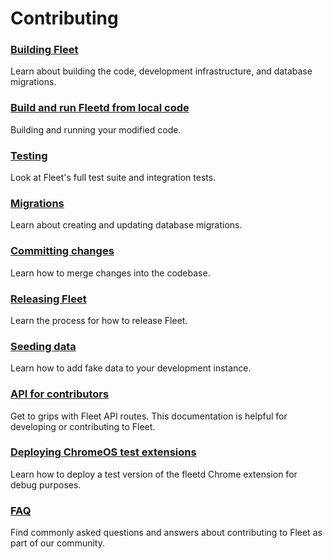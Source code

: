 # Contributing

### [Building Fleet](building-fleet.md)

Learn about building the code, development infrastructure, and database migrations.



### [Build and run Fleetd from local code](../using-fleet/run-locally-built-fleetd.md)

Building and running your modified code.

### [Testing](../testing-and-local-development.md)

Look at Fleet's full test suite and integration tests.

### [Migrations](../using-fleet/migrations.md)

Learn about creating and updating database migrations.

### [Committing changes](committing-changes.md)

Learn how to merge changes into the codebase.

### [Releasing Fleet](../using-fleet/releasing-fleet.md)

Learn the process for how to release Fleet.

### [Seeding data](../using-fleet/seeding-data.md)

Learn how to add fake data to your development instance.

### [API for contributors](../rest-api/api-for-contributors.md)

Get to grips with Fleet API routes. This documentation is helpful for developing or contributing to Fleet.

### [Deploying ChromeOS test extensions](../using-fleet/deploying-chrome-test-ext.md)

Learn how to deploy a test version of the fleetd Chrome extension for debug purposes.

### [FAQ](faq.md)

Find commonly asked questions and answers about contributing to Fleet as part of our community.
